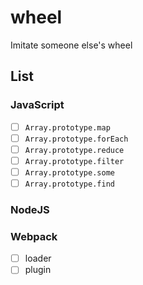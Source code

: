 # wheel
Imitate someone else's wheel

## List

### JavaScript
- [ ] `Array.prototype.map`
- [ ] `Array.prototype.forEach`
- [ ] `Array.prototype.reduce`
- [ ] `Array.prototype.filter`
- [ ] `Array.prototype.some`
- [ ] `Array.prototype.find`

### NodeJS


### Webpack
- [ ] loader
- [ ] plugin
